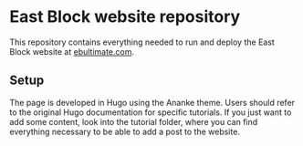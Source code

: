 # East Block website repository

This repository contains everything needed to run and deploy the East Block website at [ebultimate.com](ebultimate.com).

## Setup

The page is developed in Hugo using the Ananke theme. Users should refer to the original Hugo documentation for specific tutorials. If you just want to add some content, look into the tutorial folder, where you can find everything necessary to be able to add a post to the website.